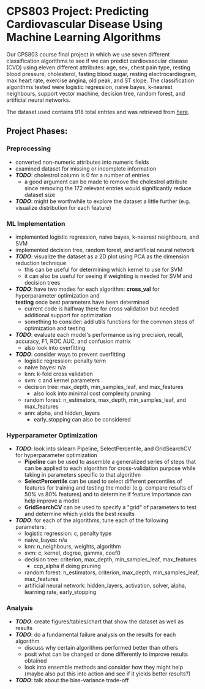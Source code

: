 ﻿# CPS803 Project: Predicting Cardiovascular Disease Using Machine Learning Algorithms

Our CPS803 course final project in which we use seven different classification
algorithms to see if we can predict cardiovascular disease (CVD) using eleven 
different attributes: age, sex, chest pain type, resting blood pressure, cholesterol,
fasting blood sugar, resting electrocardiogram, max heart rate, exercise angina, old
peak, and ST slope. The classification algorithms tested were logistic regression,
naive bayes, k-nearest neighbours, support vector machine, decision tree, random
forest, and artificial neural networks.

The dataset used contains 918 total entries and was retrieved from [here](https://www.kaggle.com/sanchman/heart-failure-prediction-using-pipelines).

## Project Phases:

### Preprocessing

- converted non-numeric attributes into numeric fields
- examined dataset for missing or incomplete information
- ***TODO***: cholestrol column is 0 for a number of entries
  * a good argument can be made to remove the cholestrol attribute since 
  removing the 172 relevant entries would significantly reduce dataset size
- ***TODO***: might be worthwhile to explore the dataset a little further (e.g. visualize 
distribution for each feature)

### ML Implementation

- implemented logistic regression, naive bayes, k-nearest neighbours, and SVM
- implemented decision tree, random forest, and artificial neural network
- ***TODO***: visualize the dataset as a 2D plot using PCA as the dimension
reduction technique
  * this can be useful for determining which kernel to use for SVM
  * it can also be useful for seeing if weighting is needed for SVM and 
  decision trees
- ***TODO***: have two modes for each algorithm: **cross_val** for hyperparameter optimization and  
  **testing** once best parameters have been determined
  * current code is halfway there for cross validation but needed additional support for optimization
  * something to consider: add utils functions for the common steps of optimization and testing
- ***TODO***: evaluate each model's performance using precision, recall, accuracy, 
F1, ROC AUC, and confusion matrix 
  * also look into overfitting
- ***TODO***: consider ways to prevent overfitting
  * logistic regression: penalty term
  * naive bayes: n/a
  * knn: k-fold cross validation 
  * svm: c and kernel parameters
  * decision tree: max_depth, min_samples_leaf, and max_features
    * also look into minimal cost complexity pruning
  * random forest: n_estimators, max_depth, min_samples_leaf, and
  max_features
  * ann: alpha, and hidden_layers
    * early_stopping can also be considered


### Hyperparameter Optimization

- ***TODO***: look into sklearn Pipeline, SelectPercentile, and GridSearchCV for 
hyperparameter optimization 
  * **Pipeline** can be used to assemble a generalized series of steps that can
  be applied to each algorithm for cross-validation purpose while taking in 
  parameters specific to that algorithm
  * **SelectPercentile** can be used to select different percentiles of features
  for training and testing the model (e.g. compare results of 50% vs 80% 
  features) and to determine if feature importance can help improve a model
  * **GridSearchCV** can be used to specify a "grid" of parameters to test and 
  determine which yields the best results
- ***TODO***: for each of the algorithms, tune each of the following parameters:
  * logistic regression: c, penalty type 
  * naive_bayes: n/a
  * knn: n_neighbours, weights, algorithm
  * svm: c, kernel, degree, gamma, coef0
  * decision tree: criterion, max_depth, min_samples_leaf, max_features
    * ccp_alpha if doing pruning
  * random forest: n_estimators, criterion, max_depth, min_samples_leaf, 
  max_features
  * artificial neural network: hidden_layers, activation, solver, alpha, learning 
  rate, early_stopping

### Analysis 

- ***TODO***: create figures/tables/chart that show the dataset as well as results
- ***TODO***: do a fundamental failure analysis on the results for each algorithm
  * discuss why certain algorithms performed better than others
  * posit what can be changed or done differently to improve results obtained
  * look into ensemble methods and consider how they might help (maybe 
  also put this into action and see if it yields better results?)
- ***TODO***: talk about the bias-variance trade-off


